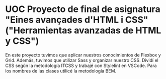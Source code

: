 # UOC Proyecto de final de asignatura "Eines avançades d'HTML i CSS" ("Herramientas avanzadas de HTML y CSS")

En este proyecto tuvimos que aplicar nuestros conocimientos de Flexbox y Grid. Además, tuvimos que utilizar Sass y organizar nuestro CSS. Dividí el CSS según la metodología ITCSS y trabajé con Stylelint en VSCode. Para los nombres de las clases utilicé la metodología BEM.
